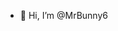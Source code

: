 - 👋 Hi, I’m @MrBunny6

<!---
MrBunny6/MrBunny6 is a ✨ special ✨ repository because its `README.md` (this file) appears on your GitHub profile.
You can click the Preview link to take a look at your changes.
--->
